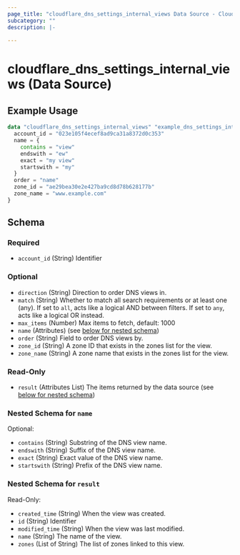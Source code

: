 ```yaml
---
page_title: "cloudflare_dns_settings_internal_views Data Source - Cloudflare"
subcategory: ""
description: |-
  
---
```


# cloudflare_dns_settings_internal_views (Data Source)



## Example Usage

```terraform
data "cloudflare_dns_settings_internal_views" "example_dns_settings_internal_views" {
  account_id = "023e105f4ecef8ad9ca31a8372d0c353"
  name = {
    contains = "view"
    endswith = "ew"
    exact = "my view"
    startswith = "my"
  }
  order = "name"
  zone_id = "ae29bea30e2e427ba9cd8d78b628177b"
  zone_name = "www.example.com"
}
```

<!-- schema generated by tfplugindocs -->
## Schema

### Required

- `account_id` (String) Identifier

### Optional

- `direction` (String) Direction to order DNS views in.
- `match` (String) Whether to match all search requirements or at least one (any). If set to `all`, acts like a logical AND between filters. If set to `any`, acts like a logical OR instead.
- `max_items` (Number) Max items to fetch, default: 1000
- `name` (Attributes) (see [below for nested schema](#nestedatt--name))
- `order` (String) Field to order DNS views by.
- `zone_id` (String) A zone ID that exists in the zones list for the view.
- `zone_name` (String) A zone name that exists in the zones list for the view.

### Read-Only

- `result` (Attributes List) The items returned by the data source (see [below for nested schema](#nestedatt--result))

<a id="nestedatt--name"></a>
### Nested Schema for `name`

Optional:

- `contains` (String) Substring of the DNS view name.
- `endswith` (String) Suffix of the DNS view name.
- `exact` (String) Exact value of the DNS view name.
- `startswith` (String) Prefix of the DNS view name.


<a id="nestedatt--result"></a>
### Nested Schema for `result`

Read-Only:

- `created_time` (String) When the view was created.
- `id` (String) Identifier
- `modified_time` (String) When the view was last modified.
- `name` (String) The name of the view.
- `zones` (List of String) The list of zones linked to this view.


